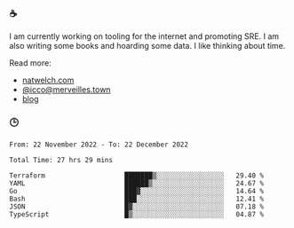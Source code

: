 ### ☕

I am currently working on tooling for the internet and promoting SRE. I am also writing some books and hoarding some data. I like thinking about time. 

Read more:

 - [natwelch.com](https://natwelch.com)
 - [@icco@merveilles.town](https://merveilles.town/@icco)
 - [blog](https://writing.natwelch.com)

### 🕒

<!--START_SECTION:waka-->

```text
From: 22 November 2022 - To: 22 December 2022

Total Time: 27 hrs 29 mins

Terraform                    ███████▒░░░░░░░░░░░░░░░░░   29.40 %
YAML                         ██████▒░░░░░░░░░░░░░░░░░░   24.67 %
Go                           ███▓░░░░░░░░░░░░░░░░░░░░░   14.64 %
Bash                         ███░░░░░░░░░░░░░░░░░░░░░░   12.41 %
JSON                         █▓░░░░░░░░░░░░░░░░░░░░░░░   07.18 %
TypeScript                   █▒░░░░░░░░░░░░░░░░░░░░░░░   04.87 %
```

<!--END_SECTION:waka-->
